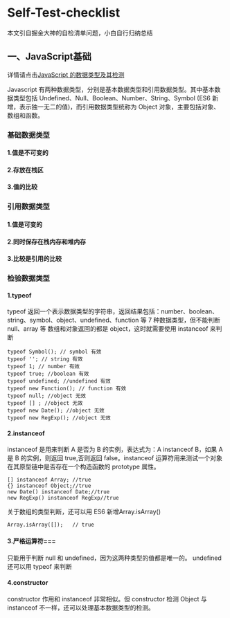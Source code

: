 # Self-Test-checklist
本文引自掘金大神的自检清单问题，小白自行归纳总结

## 一、JavaScript基础
详情请点击[JavaScript 的数据类型及其检测](http://note.youdao.com/noteshare?id=90745a65f3ab66d6383c4c2174682017&sub=6EE107F89A5D46D19362566E68D39FAB "点击查看")  
  
Javascript 有两种数据类型，分别是基本数据类型和引用数据类型。其中基本数据类型包括 Undefined、Null、Boolean、Number、String、Symbol (ES6 新增，表示独一无二的值)，而引用数据类型统称为 Object 对象，主要包括对象、数组和函数。

### 基础数据类型
#### 1.值是不可变的
#### 2.存放在栈区
#### 3.值的比较

### 引用数据类型
#### 1.值是可变的
#### 2.同时保存在栈内存和堆内存
#### 3.比较是引用的比较

### 检验数据类型
#### 1.typeof
  typeof 返回一个表示数据类型的字符串，返回结果包括：number、boolean、string、symbol、object、undefined、function 等 7 种数据类型，但不能判断 null、array 等
  数组和对象返回的都是 object，这时就需要使用 instanceof 来判断
  ```
  typeof Symbol(); // symbol 有效
  typeof ''; // string 有效
  typeof 1; // number 有效
  typeof true; //boolean 有效
  typeof undefined; //undefined 有效
  typeof new Function(); // function 有效
  typeof null; //object 无效
  typeof [] ; //object 无效
  typeof new Date(); //object 无效
  typeof new RegExp(); //object 无效
  ```
#### 2.instanceof
  instanceof 是用来判断 A 是否为 B 的实例，表达式为：A instanceof B，如果 A 是 B 的实例，则返回 true,否则返回 false。instanceof 运算符用来测试一个对象在其原型链中是否存在一个构造函数的 prototype 属性。
  ```
  [] instanceof Array; //true
  {} instanceof Object;//true
  new Date() instanceof Date;//true
  new RegExp() instanceof RegExp//true
  ```
关于数组的类型判断，还可以用 ES6 新增Array.isArray()
  ```
  Array.isArray([]);   // true
  ```
#### 3.严格运算符===
  只能用于判断 null 和 undefined，因为这两种类型的值都是唯一的。
  undefined 还可以用 typeof 来判断
#### 4.constructor
  constructor 作用和 instanceof 非常相似。但 constructor 检测 Object 与 instanceof 不一样，还可以处理基本数据类型的检测。
